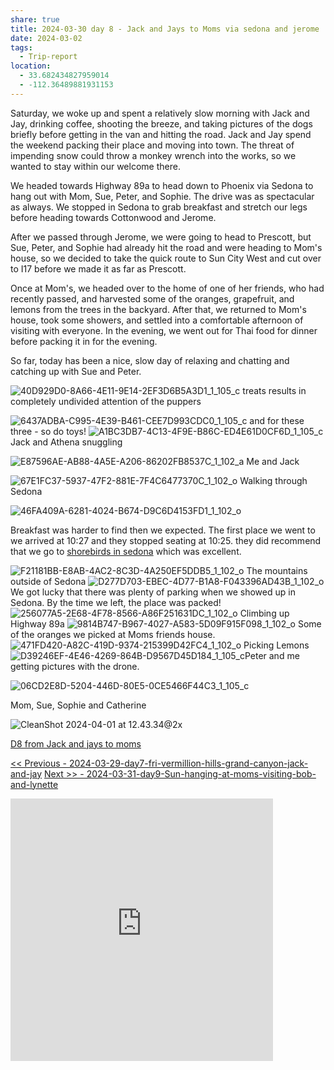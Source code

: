 ```yaml
---
share: true
title: 2024-03-30 day 8 - Jack and Jays to Moms via sedona and jerome
date: 2024-03-02
tags:
  - Trip-report
location:
  - 33.682434827959014
  - -112.36489881931153
---
```


Saturday, we woke up and spent a relatively slow morning with Jack and Jay, drinking coffee, shooting the breeze, and taking pictures of the dogs briefly before getting in the van and hitting the road.    Jack and Jay spend the weekend packing their place and moving into town.  The threat of impending snow could throw a monkey wrench into the works, so we wanted to stay within our welcome there.  

We headed towards Highway 89a to head down to Phoenix via Sedona to hang out with Mom, Sue, Peter, and Sophie.  The drive was as spectacular as always.   We stopped in Sedona to grab breakfast and stretch our legs before heading towards Cottonwood and Jerome.  

After we passed through Jerome, we were going to head to Prescott, but Sue, Peter, and Sophie had already hit the road and were heading to Mom's house, so we decided to take the quick route to Sun City West and cut over to I17 before we made it as far as Prescott.

Once at Mom's, we headed over to the home of one of her friends, who had recently passed, and harvested some of the oranges, grapefruit, and lemons from the trees in the backyard.  After that, we returned to Mom's house, took some showers, and settled into a comfortable afternoon of visiting with everyone.  In the evening, we went out for Thai food for dinner before packing it in for the evening.

So far, today has been a nice, slow day of relaxing and chatting and catching up with Sue and Peter.  




![40D929D0-8A66-4E11-9E14-2EF3D6B5A3D1_1_105_c](../attachments/40D929D0-8A66-4E11-9E14-2EF3D6B5A3D1_1_105_c.jpeg)
treats results in completely undivided attention of the puppers

![6437ADBA-C995-4E39-B461-CEE7D993CDC0_1_105_c](../attachments/6437ADBA-C995-4E39-B461-CEE7D993CDC0_1_105_c.jpeg)
and for these three - so do toys!
![A1BC3DB7-4C13-4F9E-B86C-ED4E61D0CF6D_1_105_c](../attachments/A1BC3DB7-4C13-4F9E-B86C-ED4E61D0CF6D_1_105_c.jpeg)
Jack and Athena snuggling

![E87596AE-AB88-4A5E-A206-86202FB8537C_1_102_a](../attachments/E87596AE-AB88-4A5E-A206-86202FB8537C_1_102_a.jpeg)
Me and Jack

![67E1FC37-5937-47F2-881E-7F4C6477370C_1_102_o](../attachments/67E1FC37-5937-47F2-881E-7F4C6477370C_1_102_o.jpeg)
Walking through Sedona

![46FA409A-6281-4024-B674-D9C6D4153FD1_1_102_o](../attachments/46FA409A-6281-4024-B674-D9C6D4153FD1_1_102_o.jpeg)

Breakfast was harder to find then we expected.  The first place we went to we arrived at 10:27 and they stopped seating at 10:25.  they did recommend that we go to [shorebirds in sedona](https://shorebirdrestaurant.com/locations/sedona/) which was excellent.


![F21181BB-E8AB-4AC2-8C3D-4A250EF5DDB5_1_102_o](../attachments/F21181BB-E8AB-4AC2-8C3D-4A250EF5DDB5_1_102_o.jpeg)
The mountains outside of Sedona
![D277D703-EBEC-4D77-B1A8-F043396AD43B_1_102_o](../attachments/D277D703-EBEC-4D77-B1A8-F043396AD43B_1_102_o.jpeg)
We got lucky that there was plenty of parking when we showed up in Sedona.  By the time we left, the place was packed!
![256077A5-2E68-4F78-8566-A86F251631DC_1_102_o](../attachments/256077A5-2E68-4F78-8566-A86F251631DC_1_102_o.jpeg)
Climbing up Highway 89a
![9814B747-B967-4027-A583-5D09F915F098_1_102_o](../attachments/9814B747-B967-4027-A583-5D09F915F098_1_102_o.jpeg)
Some of the oranges we picked at Moms friends house.
![471FD420-A82C-419D-9374-215399D42FC4_1_102_o](../attachments/471FD420-A82C-419D-9374-215399D42FC4_1_102_o.jpeg)
Picking Lemons
![D39246EF-4E46-4269-864B-D9567D45D184_1_105_c](../attachments/D39246EF-4E46-4269-864B-D9567D45D184_1_105_c.jpeg)Peter and me getting pictures with the drone.


![06CD2E8D-5204-446D-80E5-0CE5466F44C3_1_105_c](../attachments/06CD2E8D-5204-446D-80E5-0CE5466F44C3_1_105_c.jpeg)

Mom, Sue, Sophie and Catherine

![CleanShot 2024-04-01 at 12.43.34@2x](../attachments/CleanShot%202024-04-01%20at%2012.43.34@2x.png)

[D8 from Jack and jays to moms](https://www.gaiagps.com/public/9wALsKc56ggU6FeIjn05a4xs/)

[<< Previous - 2024-03-29-day7-fri-vermillion-hills-grand-canyon-jack-and-jay](./2024-03-29-day7-fri-vermillion-hills-grand-canyon-jack-and-jay.md)
[Next >> - 2024-03-31-day9-Sun-hanging-at-moms-visiting-bob-and-lynette](./2024-03-31-day9-Sun-hanging-at-moms-visiting-bob-and-lynette.md)

<iframe src="https://www.gaiagps.com/public/9wALsKc56ggU6FeIjn05a4xs/?embed=True" style="border:none; overflow-y: hidden; background-color:white; min-width: 320px; max-width:420px; width:100%; height: 420px;" seamless />

